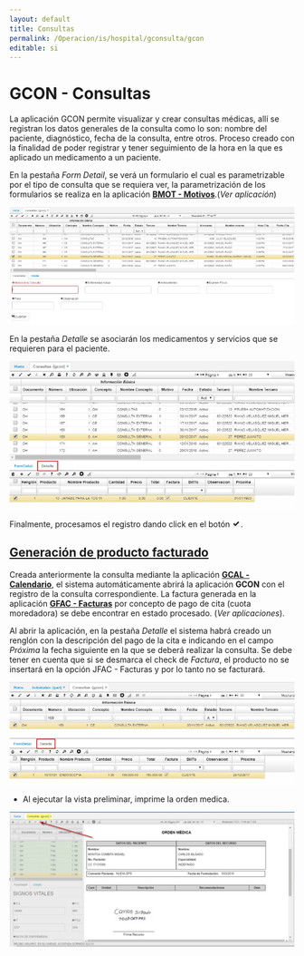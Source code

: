 ```yaml
---
layout: default
title: Consultas
permalink: /Operacion/is/hospital/gconsulta/gcon
editable: si
---
```


# GCON - Consultas

La aplicación GCON permite visualizar y crear consultas médicas, allí se registran los datos generales de la consulta como lo son: nombre del paciente, diagnóstico, fecha de la consulta, entre otros.   Proceso creado con la finalidad de poder registrar y tener seguimiento de la hora en la que es aplicado un medicamento a un paciente.  

En la pestaña _Form Detail_, se verá un formulario el cual es parametrizable por el tipo de consulta que se requiera ver, la parametrización de los formularios se realiza en la aplicación [**BMOT - Motivos**](http://docs.oasiscom.com/Operacion/common/bsistema/bmot#creaci%C3%B3n-formularios).(_Ver aplicación_)

![](gcon1.png)

En la pestaña _Detalle_ se asociarán los medicamentos y servicios que se requieren para el paciente.  

![](gcon2.png)

Finalmente, procesamos el registro dando click en el botón ![](procesar.png).  


## [Generación de producto facturado](http://docs.oasiscom.com/Operacion/is/hospital/gconsulta/gcon#generación-de-producto-facturado)

Creada anteriormente la consulta mediante la aplicación [**GCAL - Calendario**](http://docs.oasiscom.com/Operacion/is/hospital/gcita/gcal#generación-de-producto-facturado), el sistema automáticamente abrirá la aplicación **GCON** con el registro de la consulta correspondiente.  La factura generada en la aplicación [**GFAC - Facturas**](http://docs.oasiscom.com/Operacion/is/hospital/gfacturacion/gfac) por concepto de pago de cita (cuota moredadora) se debe encontrar en estado procesado. (_Ver aplicaciones_).  

Al abrir la aplicación, en la pestaña _Detalle_ el sistema habrá creado un renglón con la descripción del pago de la cita e indicando en el campo _Próxima_ la fecha siguiente en la que se deberá realizar la consulta. Se debe tener en cuenta que si se desmarca el check de _Factura_, el producto no se insertará en la opción JFAC - Facturas y por lo tanto no se facturará.  

![](gcon.png)


* Al ejecutar la vista preliminar, imprime la orden medica.

![](gcon3.png)





